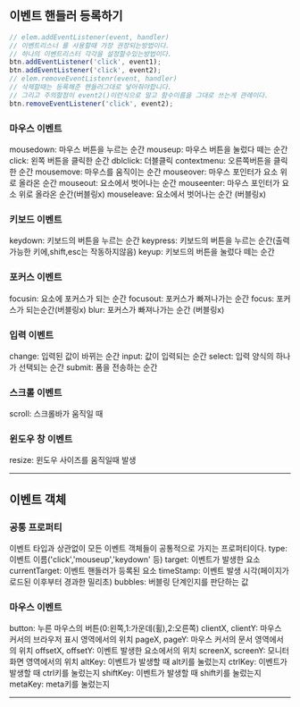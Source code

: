 ## 이벤트 핸들러 등록하기
```js
// elem.addEventListener(event, handler)
// 이벤트리스너 를 사용할때 가장 권장되는방법이다.
// 하나의 이벤트리스터 각각을 설정할수있는방법이다.
btn.addEventListener('click', event1);
btn.addEventListener('click', event2);
// elem.removeEventListenr(event, handler)
// 삭제할때는 등록해준 핸들러그대로 넣어줘야합니다.
// 그리고 주의할점이 event2()이런식으로 말고 함수이름을 그대로 쓰는게 관례이다.
btn.removeEventListener('click', event2);
```

### **마우스 이벤트**
mousedown: 마우스 버튼을 누르는 순간
mouseup: 마우스 버튼을 눌렀다 떼는 순간
click: 왼쪽 버튼을 클릭한 순간
dblclick: 더블클릭
contextmenu: 오른쪽버튼을 클릭한 순간
mousemove: 마우스를 움직이는 순간
mouseover: 마우스 포인터가 요소 위로 올라온 순간
mouseout: 요소에서 벗어나는 순간
mouseenter: 마우스 포인터가 요소 위로 올라온 순간(버블링x)
mouseleave: 요소에서 벗어나는 순간 (버블링x)

### **키보드 이벤트**
keydown: 키보드의 버튼을 누르는 순간
keypress: 키보드의 버튼을 누르는 순간(출력가능한 키에,shift,esc는 작동하지않음)
keyup: 키보드의 버튼을 눌렀다 떼는 순간

### **포커스 이벤트**
focusin: 요소에 포커스가 되는 순간
focusout: 포커스가 빠져나가는 순간
focus: 포커스가 되는순간(버블링x)
blur: 포커스가 빠져나가는 순간 (버블링x)

### **입력 이벤트**
change: 입력된 값이 바뀌는 순간
input: 값이 입력되는 순간
select: 입력 양식의 하나가 선택되는 순간
submit: 폼을 전송하는 순간

### **스크롤 이벤트**
scroll: 스크롤바가 움직일 때

### **윈도우 창 이벤트**
resize: 윈도우 사이즈를 움직일때 발생

---
## 이벤트 객체
### **공통 프로퍼티**
이벤트 타입과 상관없이 모든 이벤트 객체들이 공통적으로 가지는 프로퍼티이다.
type: 이벤트 이름('click','mouseup','keydown' 등)
target: 이벤트가 발생한 요소
currentTarget: 이벤트 핸들러가 등록된 요소
timeStamp: 이벤트 발생 시각(페이지가 로드된 이후부터 경과한 밀리초)
bubbles: 버블링 단계인지를 판단하는 값

### **마우스 이벤트**
button: 누른 마우스의 버튼(0:왼쪽,1:가운데(휠),2:오른쪽)
clientX, clientY: 마우스 커서의 브라우저 표시 영역에서의 위치
pageX, pageY: 마우스 커서의 문서 영역에서의 위치
offsetX, offsetY: 이벤트 발생한 요소에서의 위치
screenX, screenY: 모니터 화면 영역에서의 위치
altKey: 이벤트가 발생할 때 alt키를 눌렀는지
ctrlKey: 이벤트가 발생할 때 ctrl키를 눌렀는지
shiftKey: 이벤트가 발생할 때 shift키를 눌렀는지
metaKey: meta키를 눌렀는지

****